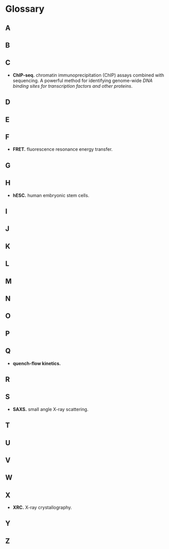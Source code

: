 # Glossary

## A

## B

## C
- **ChIP-seq.** chromatin immunoprecipitation (ChIP) assays combined with sequencing. A powerful method for identifying genome-wide _DNA binding sites for transcription factors and other proteins_.

## D

## E

## F
- **FRET.** fluorescence resonance energy transfer.

## G

## H
- **hESC.** human embryonic stem cells.

## I

## J

## K

## L

## M

## N

## O

## P

## Q
- **quench-flow kinetics.**

## R

## S
- **SAXS.** small angle X-ray scattering.

## T

## U

## V

## W

## X
- **XRC.** X-ray crystallography.

## Y

## Z
